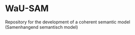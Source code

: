 # WaU-SAM
Repository for the development of a coherent semantic model (Samenhangend semantisch model)
